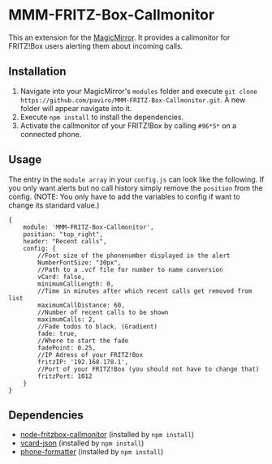 # MMM-FRITZ-Box-Callmonitor
This an extension for the [MagicMirror](https://github.com/MichMich/MagicMirror). It provides a callmonitor for FRITZ!Box users alerting them about incoming calls.

## Installation
1. Navigate into your MagicMirror's `modules` folder and execute `git clone https://github.com/paviro/MMM-FRITZ-Box-Callmonitor.git`. A new folder will appear navigate into it.
2. Execute `npm install` to install the dependencies.
3. Activate the callmonitor of your FRITZ!Box by calling `#96*5*` on a connected phone.

## Usage
The entry in the `module array` in your `config.js` can look like the following. If you only want alerts but no call history simply remove the `position` from the config. 
(NOTE: You only have to add the variables to config if want to change its standard value.)

```
{
	module: 'MMM-FRITZ-Box-Callmonitor',
	position: "top_right",
	header: "Recent calls",
	config: {
		//Font size of the phonenumber displayed in the alert
		NumberFontSize: "30px",
		//Path to a .vcf file for number to name conversion
		vCard: false,
		minimumCallLength: 0,
		//Time in minutes after which recent calls get removed from list
		maximumCallDistance: 60,
		//Number of recent calls to be shown
		maximumCalls: 2,
		//Fade todos to black. (Gradient)
		fade: true,
		//Where to start the fade
		fadePoint: 0.25,
		//IP Adress of your FRITZ!Box
		fritzIP: '192.168.178.1',
		//Port of your FRITZ!Box (you should not have to change that)
		fritzPort: 1012
	}
}
```

## Dependencies
- [node-fritzbox-callmonitor](https://www.npmjs.com/package/node-fritzbox-callmonitor) (installed by `npm install`)
- [vcard-json](https://www.npmjs.com/package/vcard-json) (installed by `npm install`)
- [phone-formatter](https://www.npmjs.com/package/phone-formatter) (installed by `npm install`)
